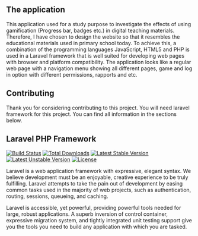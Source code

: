 ## The application

This application used for a study purpose to investigate the effects of using gamification (Progress bar, badges etc.) in digital teaching materials. Therefore, I have chosen to design the website so that it resembles the educational materials used in primary school today.   To achieve this, a combination of the programming languages JavaScript, HTML5 and PHP is used in a Laravel framework that is well suited for developing web pages with browser and platform compatibility.  The application looks like a regular web page with a navigation menu showing all different pages, game and log in option with different permissions, rapports and etc.

## Contributing

Thank you for considering contributing to this project. You will need laravel framework for this project. You can find all information in the sections below.

## Laravel PHP Framework

[![Build Status](https://travis-ci.org/laravel/framework.svg)](https://travis-ci.org/laravel/framework)
[![Total Downloads](https://poser.pugx.org/laravel/framework/downloads.svg)](https://packagist.org/packages/laravel/framework)
[![Latest Stable Version](https://poser.pugx.org/laravel/framework/v/stable.svg)](https://packagist.org/packages/laravel/framework)
[![Latest Unstable Version](https://poser.pugx.org/laravel/framework/v/unstable.svg)](https://packagist.org/packages/laravel/framework)
[![License](https://poser.pugx.org/laravel/framework/license.svg)](https://packagist.org/packages/laravel/framework)

Laravel is a web application framework with expressive, elegant syntax. We believe development must be an enjoyable, creative experience to be truly fulfilling. Laravel attempts to take the pain out of development by easing common tasks used in the majority of web projects, such as authentication, routing, sessions, queueing, and caching.

Laravel is accessible, yet powerful, providing powerful tools needed for large, robust applications. A superb inversion of control container, expressive migration system, and tightly integrated unit testing support give you the tools you need to build any application with which you are tasked.

